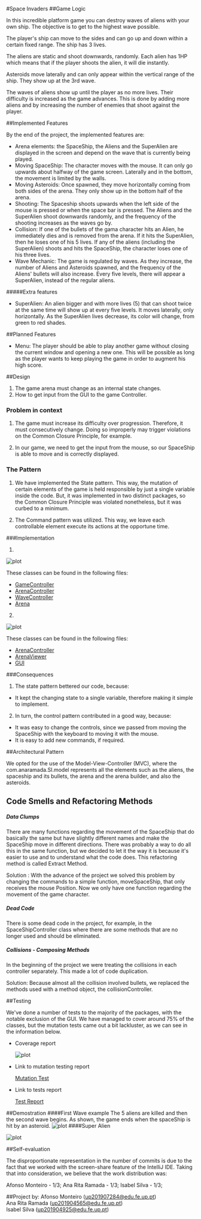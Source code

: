 #Space Invaders
##Game Logic

In this incredible platform game you can destroy waves of aliens with 
your own ship. The objective is to get to the highest wave possible.

The player's ship can move to the sides and can go up and down within a
certain fixed range. The ship has 3 lives.

The aliens are static and shoot downwards, randomly. Each alien has 1HP 
which means that if the player shoots the alien, it will die instantly.

Asteroids move laterally and can only appear within the vertical range
of the ship. They show up at the 3rd wave.

The waves of aliens show up until the player as no more lives. Their
difficulty is increased as the game advances. This is done by adding more
aliens and by increasing the number of enemies that shoot against the player. 


##Implemented Features

By the end of the project, the implemented features are:
- Arena elements: the SpaceShip, the Aliens and the SuperAlien are displayed
  in the screen and depend on the wave that is currently being played. 
- Moving SpaceShip: The character moves with the mouse. It can only
  go upwards about halfway of the game screen. Laterally and in the bottom,
  the movement is limited by the walls.
- Moving Asteroids: Once spawned, they move horizontally coming from both
  sides of the arena. They only show up in the bottom half of the arena.
- Shooting: The Spaceship shoots upwards when the left side of the mouse is
  pressed or when the space bar is pressed. The Aliens and the SuperAlien shoot
  downwards randomly, and the frequency of the shooting increases as the waves go by.
- Collision: If one of the bullets of the gama character hits an Alien, he
  immediately dies and is removed from the arena. If it hits the SuperAlien,
  then he loses one of his 5 lives. If any of the aliens (including the
  SuperAlien) shoots and hits the SpaceShip, the character loses one of his
  three lives.
- Wave Mechanic: The game is regulated by waves. As they increase, the number
  of Aliens and Asteroids spawned, and the frequency of the Aliens' bullets
  will also increase. Every five levels, there will appear a SuperAlien,
  instead of the regular aliens.

#####Extra features
- SuperAlien: An alien bigger and with more lives (5) that can shoot twice at the
  same time will show up at every five levels. It moves laterally, only
  horizontally. As the SuperAlien lives decrease, its color will change, from
  green to red shades.
  

##Planned Features

- Menu: The player should be able to play another game without closing the
  current window and opening a new one. This will be possible as long as the
  player wants to keep playing the game in order to augment his high score.


##Design

1) The game arena must change as an internal state changes.
2) How to get input from the GUI to the game Controller.

### Problem in context
1) The game must increase its difficulty over progression. Therefore, it must
consecutively change. Doing so improperly may trigger violations on the Common
Closure Principle, for example.
    
2) In our game, we need to get the input from the mouse, so our SpaceShip is able to move and is 
   correctly displayed.


### The Pattern
1) We have implemented the State pattern. This way, the mutation of certain elements
of the game is held responsible by just a single variable inside the code. But, it was
implemented in two distinct packages, so the Common Closure Principle was violated
nonetheless, but it was curbed to a minimum.
   
2) The Command pattern was utilized. This way, we leave each controllable element 
   execute its actions at the opportune time.

###Implementation

1)
![plot](./images/state_pattern.png)

These classes can be found in the following files:

- [GameController](../src/main/java/com/anaramada/SI/controller/GameController.java)
- [ArenaController](../src/main/java/com/anaramada/SI/controller/ArenaController.java)
- [WaveController](../src/main/java/com/anaramada/SI/controller/WaveController.java)
- [Arena](../src/main/java/com/anaramada/SI/model/Arena.java)

2)
![plot](./images/Command.png)

These classes can be found in the following files:

- [ArenaController](../src/main/java/com/anaramada/SI/controller/ArenaController.java) 
- [ArenaViewer](../src/main/java/com/anaramada/SI/viewer/ArenaViewer.java)
- [GUI](../src/main/java/com/anaramada/SI/gui/GUI.java)



###Consequences

1) The state pattern bettered our code, because:
- It kept the changing state to a single variable, therefore making it simple to implement.

2) In turn, the control pattern contributed in a good way, because:
- It was easy to change the controls, since we passed from moving the SpaceShip 
  with the keyboard to moving it with the mouse.
- It is easy to add new commands, if required.

##Architectural Pattern

We opted for the use of the Model-View-Controller (MVC), where the com.anaramada.SI.model
represents all the elements such as the aliens, the spaceship and its bullets, the arena
and the arena builder, and also the asteroids.


## Code Smells and Refactoring Methods

##### Data Clumps
There are many functions regarding the movement of the SpaceShip that do basically
the same but have slightly different names and make the SpaceShip move in different
directions. There was probably a way to do all this in the same function, but we
decided to let it the way it is because it's easier to use and to understand what
the code does.
This refactoring method is called Extract Method.

Solution : With the advance of the project we solved this problem by changing the
commands to a simple function, moveSpaceShip, that only receives the mouse Position.
Now we only have one function regarding the movement of the game character.

##### Dead Code
There is some dead code in the project, for example, in the SpaceShipController
class where there are some methods that are no longer used and should be eliminated.

##### Collisions - Composing Methods
In the beginning of the project we were treating the collisions in each controller separately. 
This made a lot of code duplication.

Solution: Because almost all the collision involved bullets, 
we replaced the methods used with a method object, the collisionController.


##Testing

We've done a number of tests to the majority of the packages, with the notable
exclusion of the GUI. We have managed to cover around 75% of the classes, but
the mutation tests came out a bit lackluster, as we can see in the information 
below.

- Coverage report
  
  ![plot](./Images/testCoverage.png)
  
- Link to mutation testing report

  [Mutation Test](../docs/Reports/202105302226/index.html)

- Link to tests report
  
  [Test Report](../docs/Reports/tests/test/index.html)


##Demostration
####First Wave example
The 5 aliens are killed and then the second wave begins.
As shown, the game ends when the spaceShip is hit by an asteroid.
![plot](./Gifs/firstWave.gif)
####Super Alien

![plot](./Gifs/superAlienWave.gif)

##Self-evaluation

The disproportionate representation in the number of commits is due to the fact
that we worked with the screen-share feature of the IntelliJ IDE. Taking that
into consideration, we believe that the work distribution was:

Afonso Monteiro - 1/3;
Ana Rita Ramada - 1/3;
Isabel Silva - 1/3;

##Project by:
Afonso Monteiro (up201907284@edu.fe.up.pt)<br />
Ana Rita Ramada (up201904565@edu.fe.up.pt)<br />
Isabel Silva (up201904925@edu.fe.up.pt)